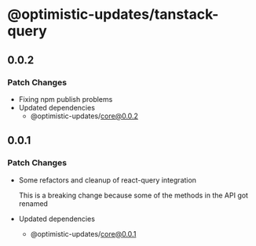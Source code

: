# @optimistic-updates/tanstack-query

## 0.0.2

### Patch Changes

- Fixing npm publish problems
- Updated dependencies
  - @optimistic-updates/core@0.0.2

## 0.0.1

### Patch Changes

- Some refactors and cleanup of react-query integration

  This is a breaking change because some of the methods in the API got renamed

- Updated dependencies
  - @optimistic-updates/core@0.0.1
